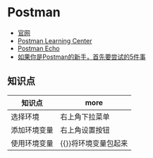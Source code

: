 # Postman

- [官网](https://www.getpostman.com/)
- [Postman Learning Center](https://learning.getpostman.com/)
- [Postman Echo](https://docs.postman-echo.com/#078883ea-ac9e-842e-8f41-784b59a33722)
- [如果你是Postman的新手，首先要尝试的5件事](http://blog.getpostman.com/2018/04/11/first-5-things-to-try-if-youre-new-to-postman/?_ga=2.167562621.216669487.1538733216-910379531.1538733216)

## 知识点

| 知识点       | more                 |
| ------------ | -------------------- |
| 选择环境     | 右上角下拉菜单       |
| 添加环境变量 | 右上角设置按钮       |
| 使用环境变量 | {{}}将环境变量包起来 |